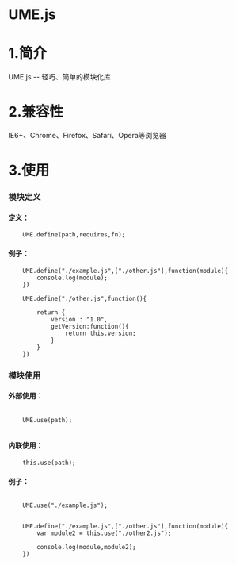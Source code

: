 UME.js
======

# 1.简介
UME.js -- 轻巧、简单的模块化库


# 2.兼容性

IE6+、Chrome、Firefox、Safari、Opera等浏览器

# 3.使用

### 模块定义

#### 定义：

````
	UME.define(path,requires,fn);
````

#### 例子：

````
	UME.define("./example.js",["./other.js"],function(module){
		console.log(module);
	})
	
	UME.define("./other.js",function(){
		
		return {
			version : "1.0",
			getVersion:function(){
				return this.version;
			}
		}
	})
````

### 模块使用


#### 外部使用：

````

	UME.use(path);
	
````
#### 内联使用：

````
	this.use(path);
````

#### 例子：

````	
	
	UME.use("./example.js");
	
	
	UME.define("./example.js",["./other.js"],function(module){
		var module2 = this.use("./other2.js");
		
		console.log(module,module2);
	})

````

